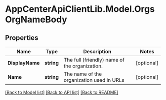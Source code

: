 # AppCenterApiClientLib.Model.OrgsOrgNameBody
## Properties

Name | Type | Description | Notes
------------ | ------------- | ------------- | -------------
**DisplayName** | **string** | The full (friendly) name of the organization. | [optional] 
**Name** | **string** | The name of the organization used in URLs | [optional] 

[[Back to Model list]](../README.md#documentation-for-models) [[Back to API list]](../README.md#documentation-for-api-endpoints) [[Back to README]](../README.md)

